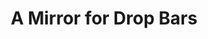 ---
layout: community
category: community
title: "A Mirror for Drop Bars"
description: "Looking for recommendations for a mirror to use on drop bars. Have tried a few and still not finding one that works well for me  I have one that mounts to the side of my glasses. "
isTopLevel: false
isSingleLevel: false
isArticle: false
datePublished: 2022-06-21 09:57:00 +0300
dateModified: 2022-06-21 09:57:00 +0300
published: false
---